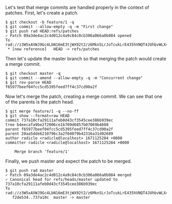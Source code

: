 Let's test that merge commits are handled properly in the context of patches.
First, let's create a patch.
``` (stderr) RAD_SOCKET=/dev/null
$ git checkout -b feature/1 -q
$ git commit --allow-empty -q -m "First change"
$ git push rad HEAD:refs/patches
✓ Patch 09a3de4ac2c4d012c4a9c84c0cb306a066a0b084 opened
To rad://z3W5xAVWJ9Gc4LbN16mE3tjWX92t2/z6MknSLrJoTcukLrE435hVNQT4JUhbvWLX4kUzqkEStBU8Vi
 * [new reference]   HEAD -> refs/patches
```

Then let's update the master branch so that merging the patch would create a merge commit.
```
$ git checkout master -q
$ git commit --amend --allow-empty -q -m "Concurrent change"
$ git rev-parse HEAD
f65977beef04fcc5cd5395feed7ff4c37cd90a2f
```

Now let's merge the patch, creating a merge commit. We can see that one of the
parents is the patch head.
```
$ git merge feature/1 -q --no-ff
$ git show --format=raw HEAD
commit 737a10cfa29111afeb0d43cf3545cee386b939ec
tree b4eecafa9be2f2006ce1b709d6857b07069b4608
parent f65977beef04fcc5cd5395feed7ff4c37cd90a2f
parent 20aa5dde6210796c3a2f04079b42316a31d02689
author radicle <radicle@localhost> 1671125284 +0000
committer radicle <radicle@localhost> 1671125284 +0000

    Merge branch 'feature/1'

```

Finally, we push master and expect the patch to be merged.
``` (stderr) RAD_SOCKET=/dev/null
$ git push rad master
✓ Patch 09a3de4ac2c4d012c4a9c84c0cb306a066a0b084 merged
✓ Canonical head for refs/heads/master updated to 737a10cfa29111afeb0d43cf3545cee386b939ec
To rad://z3W5xAVWJ9Gc4LbN16mE3tjWX92t2/z6MknSLrJoTcukLrE435hVNQT4JUhbvWLX4kUzqkEStBU8Vi
   f2de534..737a10c  master -> master
```
